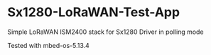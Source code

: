 # Sx1280-LoRaWAN-Test-App

Simple LoRaWAN ISM2400 stack for Sx1280 Driver in polling mode

Tested with mbed-os-5.13.4
